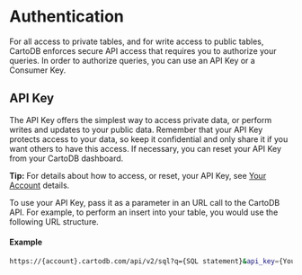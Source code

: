 # Authentication

For all access to private tables, and for write access to public tables, CartoDB enforces secure API access that requires you to authorize your queries. In order to authorize queries, you can use an API Key or a Consumer Key.

## API Key

The API Key offers the simplest way to access private data, or perform writes and updates to your public data. Remember that your API Key protects access to your data, so keep it confidential and only share it if you want others to have this access. If necessary, you can reset your API Key from your CartoDB dashboard.

**Tip:** For details about how to access, or reset, your API Key, see [Your Account](http://docs.cartodb.com/cartodb-editor/your-account/#api-key) details.

To use your API Key, pass it as a parameter in an URL call to the CartoDB API. For example, to perform an insert into your table, you would use the following URL structure.

#### Example

```bash
https://{account}.cartodb.com/api/v2/sql?q={SQL statement}&api_key={Your API key}
```

